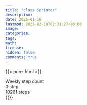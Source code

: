 ```yaml
---
title: "class Sprinter"
description: 
date: 2025-01-16
lastmod: 2025-02-10T02:31:27+08:00
image: 
categories: 
tags: 
math: 
license: 
hidden: false
comments: true
---
```

{{< pure-html >}}
<div class="chart-wrap vertical">
  <div class="title">Weekly step count</div>
  <div class="grid">
    <div class="bottom"> 0 step </div>
    <div class="bar" style="--bar-value:87%;" data-name="8942" title="02-04"></div>
    <div class="bar" style="--bar-value:0%;" data-name="29" title="02-05"></div>
    <div class="bar" style="--bar-value:67%;" data-name="6880" title="02-06"></div>
    <div class="bar" style="--bar-value:100%;" data-name="10261" title="02-07"></div>
    <div class="bar" style="--bar-value:65%;" data-name="6699" title="02-08"></div>
    <div class="bar" style="--bar-value:67%;" data-name="6856" title="02-09"></div>
    <div class="bar" style="--bar-value:0%;" data-name="0" title="02-10"></div>
<div class="top"> 10261 steps </div>
  </div>
</div>
{{</ pure-html >}}